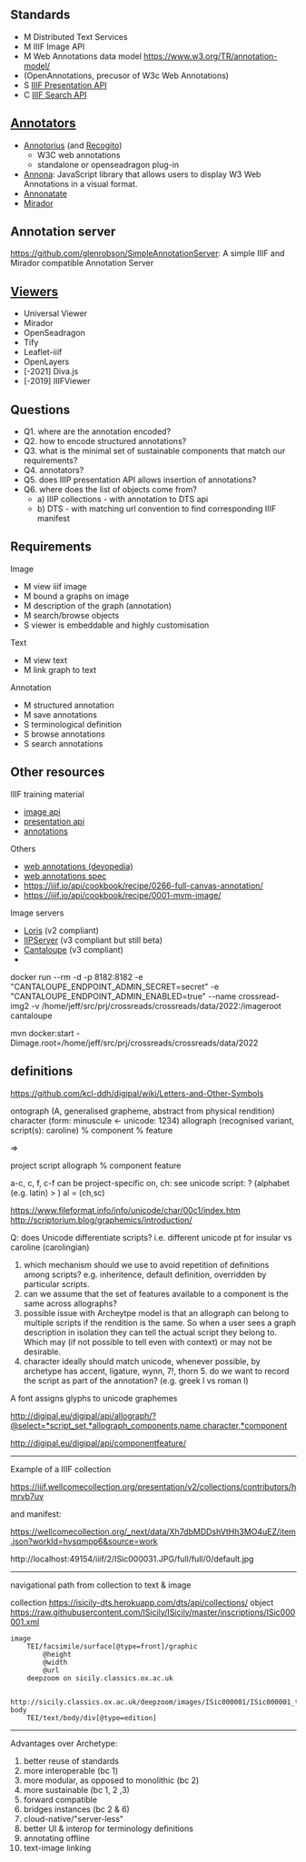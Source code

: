 ## Standards

* M Distributed Text Services
* M IIIF Image API
* M Web Annotations data model
    https://www.w3.org/TR/annotation-model/
* (OpenAnnotations, precusor of W3c Web Annotations)
* S [IIIF Presentation API](https://iiif.io/api/presentation/2.1/)
* C [IIIF Search API](https://iiif.io/api/search/1.0/)


## [Annotators](https://github.com/IIIF/awesome-iiif#annotations)

* [Annotorius](https://recogito.github.io/annotorious/) (and [Recogito](https://github.com/pelagios/recogito2))
  * W3C web annotations
  * standalone or openseadragon plug-in
* [Annona](https://github.com/ncsu-libraries/annona): JavaScript library that allows users to display W3 Web Annotations in a visual format.
* [Annonatate](https://annonatate.herokuapp.com/)
* [Mirador](https://projectmirador.org/)

## Annotation server

https://github.com/glenrobson/SimpleAnnotationServer: A simple IIIF and Mirador compatible Annotation Server 

## [Viewers](https://iiif.io/get-started/iiif-viewers/)

* Universal Viewer
* Mirador
* OpenSeadragon
* Tify
* Leaflet-iiif
* OpenLayers
* [-2021] Diva.js
* [-2019] IIIFViewer

## Questions

* Q1. where are the annotation encoded?
* Q2. how to encode structured annotations?
* Q3. what is the minimal set of sustainable components that match our requirements?
* Q4. annotators?
* Q5. does IIIP presentation API allows insertion of annotations?
* Q6. where does the list of objects come from?
  * a) IIIP collections - with annotation to DTS api
  * b) DTS - with matching url convention to find corresponding IIIF manifest 

## Requirements

Image
* M view iiif image
* M bound a graphs on image
* M description of the graph (annotation)
* M search/browse objects
* S viewer is embeddable and highly customisation

Text
* M view text
* M link graph to text

Annotation
* M structured annotation
* M save annotations
* S terminological definition
* S browse annotations
* S search annotations

## Other resources

IIIF training material
* [image api](https://training.iiif.io/iiif-online-workshop/day-two/image-api.html)
* [presentation api](https://training.iiif.io/iiif-online-workshop/day-three/)
* [annotations](https://training.iiif.io/iiif-online-workshop/day-four/annotations-and-annotation-lists.html)

Others
* [web annotations (devopedia)](https://devopedia.org/web-annotation)
* [web annotations spec](https://www.w3.org/TR/annotation-model/)
* https://iiif.io/api/cookbook/recipe/0266-full-canvas-annotation/
* https://iiif.io/api/cookbook/recipe/0001-mvm-image/

Image servers

* [Loris](https://github.com/loris-imageserver/loris) (v2 compliant)
* [IIPServer](https://github.com/ruven/iipsrv) (v3 compliant but still beta)
* [Cantaloupe](https://cantaloupe-project.github.io/) (v3 compliant)
* 


docker run --rm -d -p 8182:8182 -e "CANTALOUPE_ENDPOINT_ADMIN_SECRET=secret" -e "CANTALOUPE_ENDPOINT_ADMIN_ENABLED=true" --name crossread-img2 -v /home/jeff/src/prj/crossreads/crossreads/data/2022:/imageroot cantaloupe

mvn docker:start -Dimage.root=/home/jeff/src/prj/crossreads/crossreads/data/2022

## definitions

https://github.com/kcl-ddh/digipal/wiki/Letters-and-Other-Symbols

ontograph (A, generalised grapheme, abstract from physical rendition)
    character (form: minuscule <- unicode: 1234)
        allograph (recognised variant, script(s): caroline)
            % component
                % feature

=>

project
    script
        allograph
            % component
                feature

a-c, c, f, c-f can be project-specific
on, ch: see unicode
script: ? (alphabet (e.g. latin) > )
al = (ch,sc)

https://www.fileformat.info/info/unicode/char/00c1/index.htm
http://scriptorium.blog/graphemics/introduction/


Q: does Unicode differentiate scripts? i.e. different unicode pt for insular vs caroline (carolingian)

1. which mechanism should we use to avoid repetition of definitions among scripts? e.g. inheritence, default definition, overridden by particular scripts.
2. can we assume that the set of features available to a component is the same across allographs?
3. possible issue with Archeytpe model is that an allograph can belong to multiple
scripts if the rendition is the same. So when a user sees a graph description in isolation they can tell the actual script they belong to. Which may (if not possible to
tell even with context) or may not be desirable. 
4. character ideally should match unicode, whenever possible, by archetype has accent, ligature, wynn, 7!, thorn
    5. do we want to record the script as part of the annotation? (e.g. greek l vs roman l)

A font assigns glyphs to unicode graphemes


http://digipal.eu/digipal/api/allograph/?@select=*script_set,*allograph_components,name,character,*component

http://digipal.eu/digipal/api/componentfeature/

----

Example of a IIIF collection

https://iiif.wellcomecollection.org/presentation/v2/collections/contributors/hmrvb7uv

and manifest:

https://wellcomecollection.org/_next/data/Xh7dbMDDshVtHh3MO4uEZ/item.json?workId=hysqmpp6&source=work

http://localhost:49154/iiif/2/ISic000031.JPG/full/full/0/default.jpg

---

navigational path from collection to text & image

collection
    https://isicily-dts.herokuapp.com/dts/api/collections/
object
    https://raw.githubusercontent.com/ISicily/ISicily/master/inscriptions/ISic000001.xml
    
    image
        TEI/facsimile/surface[@type=front]/graphic
            @height
            @width
            @url
        deepzoom on sicily.classics.ox.ac.uk

        http://sicily.classics.ox.ac.uk/deepzoom/images/ISic000001/ISic000001_tiled.tif_files/12/12_3.jpg
    body
        TEI/text/body/div[@type=edition]

---

Advantages over Archetype:
1. better reuse of standards
2. more interoperable (bc 1)
3. more modular, as opposed to monolithic (bc 2)
4. more sustainable (bc 1, 2 ,3)
5. forward compatible
6. bridges instances (bc 2 & 6)
7. cloud-native/"server-less"
8. better UI & interop for terminology definitions
9. annotating offline
10. text-image linking
